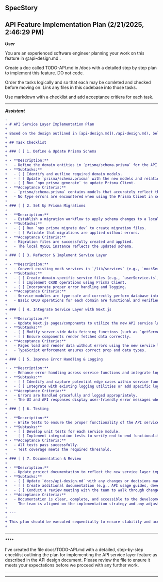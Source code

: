 ## SpecStory

## API Feature Implementation Plan (2/21/2025, 2:46:29 PM)

_**User**_

You are an experienced software engineer planning your work on this feature in @api-design.md . 

Create a doc called TODO-API.md in /docs with a detailed step by step plan to implement this feature. DO not code.

Order the tasks logically and so that each may be comleted and checked before moving on. Link any files in this codebase into those tasks.

Use markdown with a checklist and add acceptance critiera for each task.

---

_**Assistant**_

```diff
- 
+ # API Service Layer Implementation Plan
+ 
+ Based on the design outlined in [api-design.md](./api-design.md), below is a detailed checklist for implementing the API service layer feature. Each task must be completed and validated before moving on to the next.
+ 
+ ## Task Checklist
+ 
+ ### [ ] 1. Define & Update Prisma Schema
+ 
+ - **Description:**
+   - Define the domain entities in `prisma/schema.prisma` for the API service layer (e.g., Users, Clusters, Manifests).
+ - **Subtasks:**
+   - [ ] Identify and outline required domain models.
+   - [ ] Update `prisma/schema.prisma` with the new models and relationships.
+   - [ ] Run `npx prisma generate` to update Prisma Client.
+ - **Acceptance Criteria:**
+   - `prisma/schema.prisma` contains models that accurately reflect the business domain.
+   - No type errors are encountered when using the Prisma Client in service functions.
+ 
+ ### [ ] 2. Set Up Prisma Migrations
+ 
+ - **Description:**
+   - Establish a migration workflow to apply schema changes to a local MySQL database.
+ - **Subtasks:**
+   - [ ] Run `npx prisma migrate dev` to create migration files.
+   - [ ] Validate that migrations are applied without errors.
+ - **Acceptance Criteria:**
+   - Migration files are successfully created and applied.
+   - The local MySQL instance reflects the updated schema.
+ 
+ ### [ ] 3. Refactor & Implement Service Layer
+ 
+ - **Description:**
+   - Convert existing mock services in `/lib/services` (e.g., `mockServices.ts` and `types.ts`) into real service modules using Prisma.
+ - **Subtasks:**
+   - [ ] Create domain-specific service files (e.g., `userService.ts`, `clusterService.ts`, `manifestService.ts`).
+   - [ ] Implement CRUD operations using Prisma Client.
+   - [ ] Incorporate proper error handling and logging.
+ - **Acceptance Criteria:**
+   - Service modules are type-safe and correctly perform database interactions with Prisma.
+   - Basic CRUD operations for each domain are functional and verified.
+ 
+ ### [ ] 4. Integrate Service Layer with Next.js
+ 
+ - **Description:**
+   - Update Next.js pages/components to utilize the new API service layer for data fetching via SSR.
+ - **Subtasks:**
+   - [ ] Modify server-side data fetching functions (such as `getServerSideProps` or server components) to call the new service functions.
+   - [ ] Ensure components render fetched data correctly.
+ - **Acceptance Criteria:**
+   - Pages load and render data without errors using the new service layer.
+   - TypeScript enforcement ensures correct prop and data types.
+ 
+ ### [ ] 5. Improve Error Handling & Logging
+ 
+ - **Description:**
+   - Enhance error handling across service functions and integrate logging mechanisms where necessary.
+ - **Subtasks:**
+   - [ ] Identify and capture potential edge cases within service functions.
+   - [ ] Integrate with existing logging utilities or add specific logging as needed.
+ - **Acceptance Criteria:**
+   - Errors are handled gracefully and logged appropriately.
+   - The UI and API responses display user-friendly error messages when issues occur.
+ 
+ ### [ ] 6. Testing
+ 
+ - **Description:**
+   - Write tests to ensure the proper functionality of the API service layer.
+ - **Subtasks:**
+   - [ ] Develop unit tests for each service module.
+   - [ ] Implement integration tests to verify end-to-end functionality in Next.js pages.
+ - **Acceptance Criteria:**
+   - All tests pass successfully.
+   - Test coverage meets the required threshold.
+ 
+ ### [ ] 7. Documentation & Review
+ 
+ - **Description:**
+   - Update project documentation to reflect the new service layer implementation and usage guidelines.
+ - **Subtasks:**
+   - [ ] Update `docs/api-design.md` with any changes or decisions made during implementation.
+   - [ ] Create additional documentation (e.g., API usage guides, developer setup instructions) as needed.
+   - [ ] Conduct a review meeting with the team to walk through changes.
+ - **Acceptance Criteria:**
+   - Documentation is clear, complete, and accessible to the development team.
+   - The team is aligned on the implementation strategy and any adjustments are documented.
+ 
+ ---
+ 
+ This plan should be executed sequentially to ensure stability and accuracy at each stage of the implementation. Additional tasks or modifications may arise during development, and each should be incorporated into this plan with proper documentation.
+ 
```

---

_****_

I've created the file docs/TODO-API.md with a detailed, step-by-step checklist outlining the plan for implementing the API service layer feature as described in the API design document. Please review the file to ensure it meets your expectations before we proceed with any further work.

---



---

